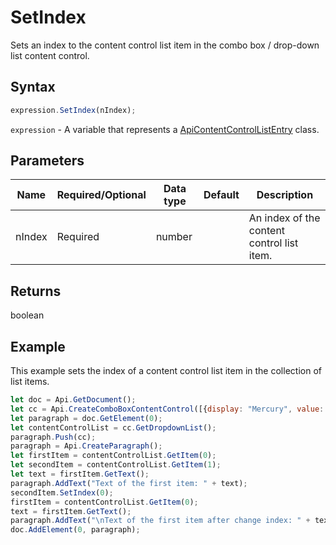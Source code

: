 # SetIndex

Sets an index to the content control list item in the combo box / drop-down list content control.

## Syntax

```javascript
expression.SetIndex(nIndex);
```

`expression` - A variable that represents a [ApiContentControlListEntry](../ApiContentControlListEntry.md) class.

## Parameters

| **Name** | **Required/Optional** | **Data type** | **Default** | **Description** |
| ------------- | ------------- | ------------- | ------------- | ------------- |
| nIndex | Required | number |  | An index of the content control list item. |

## Returns

boolean

## Example

This example sets the index of a content control list item in the collection of list items.

```javascript editor-docx
let doc = Api.GetDocument();
let cc = Api.CreateComboBoxContentControl([{display: "Mercury", value: "planet1"}, {display: "Venus", value: "planet2"}, {display: "Earth", value: "planet3"}, {display: "Mars", value: "planet4"}], 2);
let paragraph = doc.GetElement(0);
let contentControlList = cc.GetDropdownList();
paragraph.Push(cc);
paragraph = Api.CreateParagraph();
let firstItem = contentControlList.GetItem(0);
let secondItem = contentControlList.GetItem(1);
let text = firstItem.GetText();
paragraph.AddText("Text of the first item: " + text);
secondItem.SetIndex(0);
firstItem = contentControlList.GetItem(0);
text = firstItem.GetText();
paragraph.AddText("\nText of the first item after change index: " + text);
doc.AddElement(0, paragraph);
```
